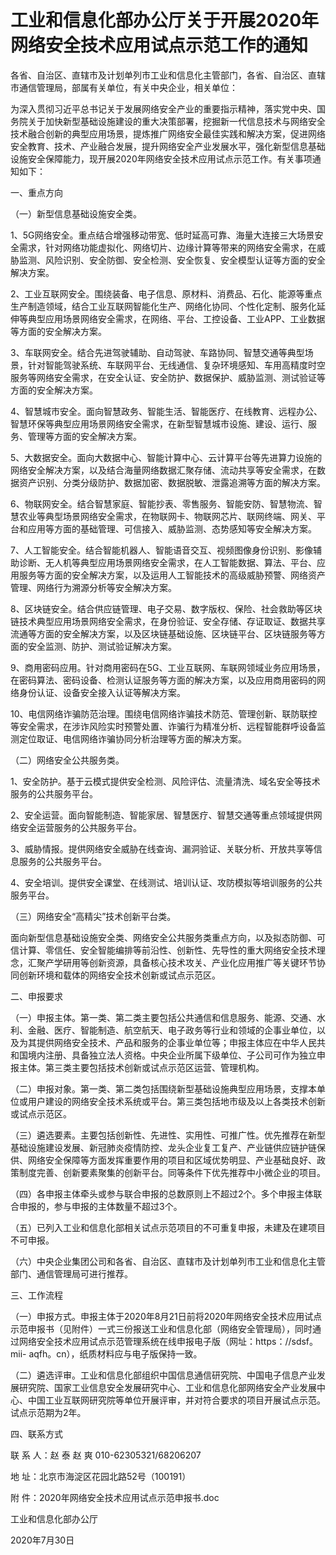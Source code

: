 # 工业和信息化部办公厅关于开展2020年网络安全技术应用试点示范工作的通知

各省、自治区、直辖市及计划单列市工业和信息化主管部门，各省、自治区、直辖市通信管理局，部属有关单位，有关中央企业，相关单位：

为深入贯彻习近平总书记关于发展网络安全产业的重要指示精神，落实党中央、国务院关于加快新型基础设施建设的重大决策部署，挖掘新一代信息技术与网络安全技术融合创新的典型应用场景，提炼推广网络安全最佳实践和解决方案，促进网络安全教育、技术、产业融合发展，提升网络安全产业发展水平，强化新型信息基础设施安全保障能力，现开展2020年网络安全技术应用试点示范工作。有关事项通知如下：

一、重点方向

（一）新型信息基础设施安全类。

1、5G网络安全。重点结合增强移动带宽、低时延高可靠、海量大连接三大场景安全需求，针对网络功能虚拟化、网络切片、边缘计算等带来的网络安全需求，在威胁监测、风险识别、安全防御、安全检测、安全恢复、安全模型认证等方面的安全解决方案。

2、工业互联网安全。围绕装备、电子信息、原材料、消费品、石化、能源等重点生产制造领域，结合工业互联网智能化生产、网络化协同、个性化定制、服务化延伸等典型应用场景网络安全需求，在网络、平台、工控设备、工业APP、工业数据等方面的安全解决方案。

3、车联网安全。结合先进驾驶辅助、自动驾驶、车路协同、智慧交通等典型场景，针对智能驾驶系统、车联网平台、无线通信、复杂环境感知、车用高精度时空服务等网络安全需求，在安全认证、安全防护、数据保护、威胁监测、测试验证等方面的安全解决方案。

4、智慧城市安全。面向智慧政务、智能生活、智能医疗、在线教育、远程办公、智慧环保等典型应用场景网络安全需求，在新型智慧城市设施、建设、运行、服务、管理等方面的安全解决方案。

5、大数据安全。面向大数据中心、智能计算中心、云计算平台等先进算力设施的网络安全解决方案，以及结合海量网络数据汇聚存储、流动共享等安全需求，在数据资产识别、分类分级防护、数据加密、数据脱敏、泄露追溯等方面的解决方案。

6、物联网安全。结合智慧家庭、智能抄表、零售服务、智能安防、智慧物流、智慧农业等典型场景网络安全需求，在物联网卡、物联网芯片、联网终端、网关、平台和应用等方面的基础管理、可信接入、威胁监测、态势感知等安全解决方案。

7、人工智能安全。结合智能机器人、智能语音交互、视频图像身份识别、影像辅助诊断、无人机等典型应用场景网络安全需求，在人工智能数据、算法、平台、应用服务等方面的安全解决方案，以及运用人工智能技术的高级威胁预警、网络资产管理、网络行为溯源分析等安全解决方案。

8、区块链安全。结合供应链管理、电子交易、数字版权、保险、社会救助等区块链技术典型应用场景网络安全需求，在身份验证、安全存储、存证取证、数据共享流通等方面的安全解决方案，以及区块链基础设施、区块链平台、区块链服务等方面的安全监测、防护、测试验证解决方案。

9、商用密码应用。针对商用密码在5G、工业互联网、车联网领域业务应用场景，在密码算法、密码设备、检测认证服务等方面的解决方案，以及应用商用密码的网络身份认证、设备安全接入认证等解决方案。

10、电信网络诈骗防范治理。围绕电信网络诈骗技术防范、管理创新、联防联控等安全需求，在涉诈风险实时预警处置、诈骗行为精准分析、远程智能群呼设备监测定位取证、电信网络诈骗协同分析治理等方面的解决方案。

（二）网络安全公共服务类。

1、安全防护。基于云模式提供安全检测、风险评估、流量清洗、域名安全等技术服务的公共服务平台。

2、安全运营。面向智能制造、智能家居、智慧医疗、智慧交通等重点领域提供网络安全运营服务的公共服务平台。

3、威胁情报。提供网络安全威胁在线查询、漏洞验证、关联分析、开放共享等信息服务的公共服务平台。

4、安全培训。提供安全课堂、在线测试、培训认证、攻防模拟等培训服务的公共服务平台。

（三）网络安全“高精尖”技术创新平台类。

面向新型信息基础设施安全类、网络安全公共服务类重点方向，以及拟态防御、可信计算、零信任、安全智能编排等前沿性、创新性、先导性的重大网络安全技术理念，汇聚产学研用等创新资源，具备核心技术攻关、产业化应用推广等关键环节协同创新环境和载体的网络安全技术创新或试点示范区。

二、申报要求

（一）申报主体。第一类、第二类主要包括公共通信和信息服务、能源、交通、水利、金融、医疗、智能制造、航空航天、电子政务等行业和领域的企事业单位，以及为其提供网络安全技术、产品和服务的企事业单位等；申报主体应在中华人民共和国境内注册、具备独立法人资格。中央企业所属下级单位、子公司可作为独立申报主体。第三类主要包括技术创新或试点示范区运营、管理机构。

（二）申报对象。第一类、第二类包括围绕新型基础设施典型应用场景，支撑本单位或用户建设的网络安全技术系统或平台。第三类包括地市级及以上各类技术创新或试点示范区。

（三）遴选要素。主要包括创新性、先进性、实用性、可推广性。优先推荐在新型基础设施建设发展、新冠肺炎疫情防控、龙头企业复工复产、产业链供应链护链保供、网络安全保障等方面发挥重要作用的项目和区域优势明显、产业基础良好、政策制度完善、创新要素聚集的创新平台。同等条件下优先推荐中小微企业的项目。

（四）各申报主体牵头或参与联合申报的总数原则上不超过2个。多个申报主体联合申报的，参与申报的主体数量不超过3个。

（五）已列入工业和信息化部相关试点示范项目的不可重复申报，未建及在建项目不可申报。

（六）中央企业集团公司和各省、自治区、直辖市及计划单列市工业和信息化主管部门、通信管理局可进行推荐。

三、工作流程

（一）申报方式。申报主体于2020年8月21日前将2020年网络安全技术应用试点示范申报书（见附件）一式三份报送工业和信息化部（网络安全管理局），同时通过网络安全技术应用试点示范管理系统在线申报电子版（网址：https：//sdsf。mii-
aqfh。cn），纸质材料应与电子版保持一致。

（二）遴选评审。工业和信息化部组织中国信息通信研究院、中国电子信息产业发展研究院、国家工业信息安全发展研究中心、工业和信息化部网络安全产业发展中心、中国工业互联网研究院等单位开展评审，并对符合要求的项目开展试点示范。试点示范期为2年。

四、联系方式

联 系 人：赵 泰 赵 爽 010-62305321/68206207

地 址：北京市海淀区花园北路52号（100191）

附 件：2020年网络安全技术应用试点示范申报书.doc

工业和信息化部办公厅

2020年7月30日

